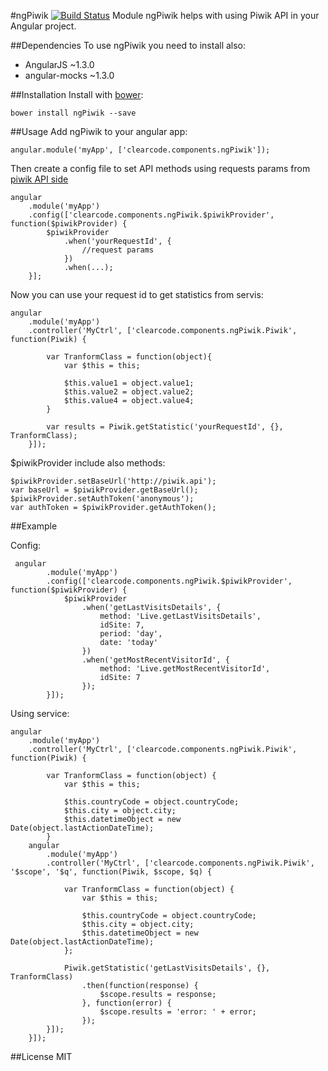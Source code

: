 #ngPiwik [![Build Status](https://secure.travis-ci.org/ArekZc/generator-ngapp.png?branch=developer)](https://travis-ci.org/anitawlosek/ng-piwik)
Module ngPiwik helps with using Piwik API in your Angular project.

##Dependencies
To use ngPiwik you need to install also:
* AngularJS ~1.3.0
* angular-mocks ~1.3.0

##Installation
Install with [bower](http://bower.io/):
```
bower install ngPiwik --save
```

##Usage
Add ngPiwik to your angular app:
```
angular.module('myApp', ['clearcode.components.ngPiwik']);
```
Then create a config file to set API methods using requests params from [piwik API side](http://developer.piwik.org/api-reference/reporting-api)
```
angular
    .module('myApp')
    .config(['clearcode.components.ngPiwik.$piwikProvider', function($piwikProvider) {
        $piwikProvider
            .when('yourRequestId', {
                //request params
            })
            .when(...);
    }];
```
Now you can use your request id to get statistics from servis:
```
angular
    .module('myApp')
    .controller('MyCtrl', ['clearcode.components.ngPiwik.Piwik', function(Piwik) {
    
        var TranformClass = function(object){
            var $this = this;
            
            $this.value1 = object.value1;
            $this.value2 = object.value2;
            $this.value4 = object.value4;
        }
    
        var results = Piwik.getStatistic('yourRequestId', {}, TranformClass);
    }]);
```
$piwikProvider include also methods:
```
$piwikProvider.setBaseUrl('http://piwik.api');
var baseUrl = $piwikProvider.getBaseUrl();
$piwikProvider.setAuthToken('anonymous');
var authToken = $piwikProvider.getAuthToken();
```

##Example

Config:

```
 angular
        .module('myApp')
        .config(['clearcode.components.ngPiwik.$piwikProvider', function($piwikProvider) {
            $piwikProvider
                .when('getLastVisitsDetails', {
                    method: 'Live.getLastVisitsDetails',
                    idSite: 7,
                    period: 'day',
                    date: 'today'
                })
                .when('getMostRecentVisitorId', {
                    method: 'Live.getMostRecentVisitorId',
                    idSite: 7
                });
        }]);
```
Using service:
```
angular
    .module('myApp')
    .controller('MyCtrl', ['clearcode.components.ngPiwik.Piwik', function(Piwik) {
    
        var TranformClass = function(object) {
            var $this = this;
            
            $this.countryCode = object.countryCode;
            $this.city = object.city;
            $this.datetimeObject = new Date(object.lastActionDateTime);
        }
    angular
        .module('myApp')
        .controller('MyCtrl', ['clearcode.components.ngPiwik.Piwik', '$scope', '$q', function(Piwik, $scope, $q) {

            var TranformClass = function(object) {
                var $this = this;

                $this.countryCode = object.countryCode;
                $this.city = object.city;
                $this.datetimeObject = new Date(object.lastActionDateTime);
            };

            Piwik.getStatistic('getLastVisitsDetails', {}, TranformClass)
                .then(function(response) {
                    $scope.results = response;
                }, function(error) {
                    $scope.results = 'error: ' + error;
                });
        }]);
    }]);
```


##License
MIT
